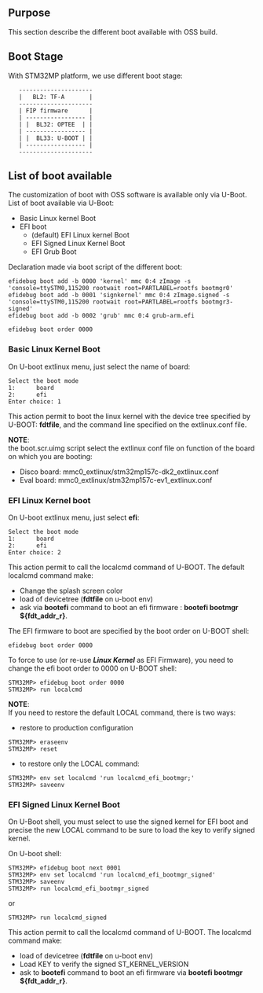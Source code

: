 ## Purpose
This section describe the different boot available with OSS build.

## Boot Stage
With STM32MP platform, we use different boot stage:
```
   ---------------------
   |   BL2: TF-A       |
   ---------------------
   | FIP firmware      |
   | ----------------- |
   | |  BL32: OPTEE  | |
   | ----------------- |
   | |  BL33: U-BOOT | |
   | ----------------- |
   ---------------------
```   

## List of boot available
The customization of boot with OSS software is available only via U-Boot.  
List of boot available via U-Boot:
  * Basic Linux kernel Boot
  * EFI boot
      * (default) EFI Linux kernel Boot
      * EFI Signed Linux Kernel Boot
      * EFI Grub Boot

Declaration made via boot script of the different boot:
```
efidebug boot add -b 0000 'kernel' mmc 0:4 zImage -s 'console=ttySTM0,115200 rootwait root=PARTLABEL=rootfs bootmgr0'
efidebug boot add -b 0001 'signkernel' mmc 0:4 zImage.signed -s 'console=ttySTM0,115200 rootwait root=PARTLABEL=rootfs bootmgr3-signed'
efidebug boot add -b 0002 'grub' mmc 0:4 grub-arm.efi

efidebug boot order 0000
```
### Basic Linux Kernel Boot
On U-boot extlinux menu, just select the name of board:
```
Select the boot mode
1:      board
2:      efi
Enter choice: 1
```
This action permit to boot the linux kernel with the device tree specified by U-BOOT: **fdtfile**, and the command line specified on the extlinux.conf file.

**NOTE**:   
the boot.scr.uimg script select the extlinux conf file on function of the board on which you are booting:
* Disco board: mmc0_extlinux/stm32mp157c-dk2_extlinux.conf
* Eval board: mmc0_extlinux/stm32mp157c-ev1_extlinux.conf

### EFI Linux Kernel boot
On U-boot extlinux menu, just select **efi**:
```
Select the boot mode
1:      board
2:      efi
Enter choice: 2
```
This action permit to call the localcmd command of U-BOOT.
The default localcmd command make:
* Change the splash screen color
* load of devicetree (**fdtfile** on u-boot env)
* ask via **bootefi** command to boot an efi firmware : **bootefi bootmgr ${fdt_addr_r}**.


The EFI firmware to boot are specified by the boot order on U-BOOT shell:
```
efidebug boot order 0000
```
To force to use (or re-use ***Linux Kernel*** as EFI Firmware), you need to change the efi boot order to 0000 on U-BOOT shell:
```
STM32MP> efidebug boot order 0000
STM32MP> run localcmd
```

**NOTE**:  
If you need to restore the default LOCAL command, there is two ways:
* restore to production configuration
```
STM32MP> eraseenv
STM32MP> reset
```
* to restore only the LOCAL command:
```
STM32MP> env set localcmd 'run localcmd_efi_bootmgr;'
STM32MP> saveenv
```

### EFI Signed Linux Kernel Boot
On U-Boot shell, you must select to use the signed kernel for EFI boot and precise the new LOCAL command to be sure to load the key to verify signed kernel.

On U-boot shell:
```
STM32MP> efidebug boot next 0001
STM32MP> env set localcmd 'run localcmd_efi_bootmgr_signed'
STM32MP> saveenv
STM32MP> run localcmd_efi_bootmgr_signed
```
or
```
STM32MP> run localcmd_signed
```

This action permit to call the localcmd command of U-BOOT.
The localcmd command make:
* load of devicetree (**fdtfile** on u-boot env)
* Load KEY to verify the signed ST_KERNEL_VERSION
* ask to **bootefi** command to boot an efi firmware via **bootefi bootmgr ${fdt_addr_r}**.

